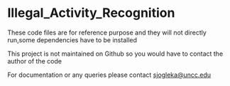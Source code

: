 # Illegal_Activity_Recognition

These code files are for reference purpose and they will not directly run,some dependencies have to be installed

This project is not maintained on Github so you would have to contact the author of the code

For documentation or any queries please contact sjogleka@uncc.edu

